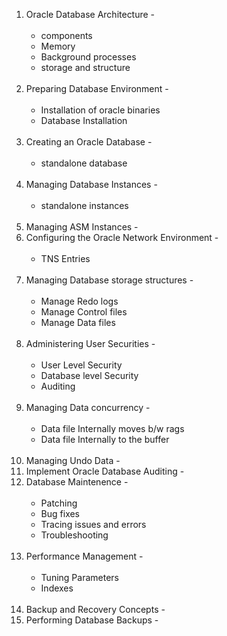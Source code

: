 1. Oracle Database Architecture -<br><br>
   * components
   * Memory
   * Background processes
   * storage and structure<br><br>
2. Preparing Database Environment -<br><br>
   * Installation of oracle binaries
   * Database Installation<br><br>
3. Creating an Oracle Database -<br><br>
   * standalone database<br><br>
4. Managing Database Instances -<br><br>
   * standalone instances<br><br>
5. Managing ASM Instances -<br>
6. Configuring the Oracle Network Environment -<br><br>
   * TNS Entries<br><br>
7. Managing Database storage structures -<br><br>
   * Manage Redo logs
   * Manage Control files
   * Manage Data files<br><br>
8. Administering User Securities -<br><br>
   * User Level Security
   * Database level Security
   * Auditing<br><br>
9. Managing Data concurrency -<br><br>
   * Data file Internally moves b/w rags
   * Data file Internally to the buffer<br><br>
10. Managing Undo Data -<br>
11. Implement Oracle Database Auditing -<br>
12. Database Maintenence - <br><br>
     * Patching
     * Bug fixes
     * Tracing issues and errors
     * Troubleshooting<br><br>
13. Performance Management - <br><br>
     * Tuning Parameters
     * Indexes<br><br>
14. Backup and Recovery Concepts - <br>
15. Performing Database Backups - <br><br>

 
   